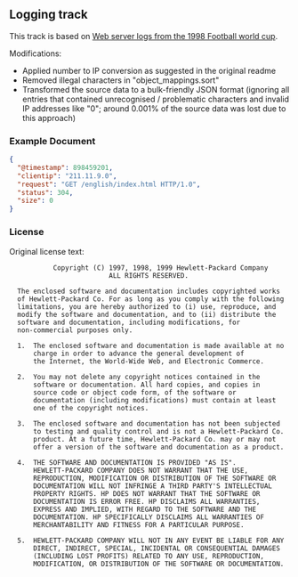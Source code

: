 ## Logging track

This track is based on [Web server logs from the 1998 Football world cup](http://ita.ee.lbl.gov/html/contrib/WorldCup.html). 

Modifications: 

* Applied number to IP conversion as suggested in the original readme
* Removed illegal characters in "object_mappings.sort"
* Transformed the source data to a bulk-friendly JSON format (ignoring all entries that
  contained unrecognised / problematic characters and invalid IP addresses like "0";
  around 0.001% of the source data was lost due to this approach)

### Example Document

```json
{
  "@timestamp": 898459201,
  "clientip": "211.11.9.0",
  "request": "GET /english/index.html HTTP/1.0",
  "status": 304,
  "size": 0
}
```

### License

Original license text:

               Copyright (C) 1997, 1998, 1999 Hewlett-Packard Company
                             ALL RIGHTS RESERVED.
     
      The enclosed software and documentation includes copyrighted works
      of Hewlett-Packard Co. For as long as you comply with the following
      limitations, you are hereby authorized to (i) use, reproduce, and
      modify the software and documentation, and to (ii) distribute the
      software and documentation, including modifications, for
      non-commercial purposes only.
          
      1.  The enclosed software and documentation is made available at no
          charge in order to advance the general development of
          the Internet, the World-Wide Web, and Electronic Commerce.
     
      2.  You may not delete any copyright notices contained in the
          software or documentation. All hard copies, and copies in
          source code or object code form, of the software or
          documentation (including modifications) must contain at least
          one of the copyright notices.
     
      3.  The enclosed software and documentation has not been subjected
          to testing and quality control and is not a Hewlett-Packard Co.
          product. At a future time, Hewlett-Packard Co. may or may not
          offer a version of the software and documentation as a product.
      
      4.  THE SOFTWARE AND DOCUMENTATION IS PROVIDED "AS IS".
          HEWLETT-PACKARD COMPANY DOES NOT WARRANT THAT THE USE,
          REPRODUCTION, MODIFICATION OR DISTRIBUTION OF THE SOFTWARE OR
          DOCUMENTATION WILL NOT INFRINGE A THIRD PARTY'S INTELLECTUAL
          PROPERTY RIGHTS. HP DOES NOT WARRANT THAT THE SOFTWARE OR
          DOCUMENTATION IS ERROR FREE. HP DISCLAIMS ALL WARRANTIES,
          EXPRESS AND IMPLIED, WITH REGARD TO THE SOFTWARE AND THE
          DOCUMENTATION. HP SPECIFICALLY DISCLAIMS ALL WARRANTIES OF
          MERCHANTABILITY AND FITNESS FOR A PARTICULAR PURPOSE.
      
      5.  HEWLETT-PACKARD COMPANY WILL NOT IN ANY EVENT BE LIABLE FOR ANY
          DIRECT, INDIRECT, SPECIAL, INCIDENTAL OR CONSEQUENTIAL DAMAGES
          (INCLUDING LOST PROFITS) RELATED TO ANY USE, REPRODUCTION,
          MODIFICATION, OR DISTRIBUTION OF THE SOFTWARE OR DOCUMENTATION.
